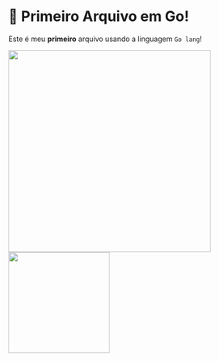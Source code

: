 # 💨 Primeiro Arquivo em Go!

Este é meu **primeiro** arquivo usando a linguagem `Go lang`! 

<img src="https://cdn.discordapp.com/attachments/877288279202992199/888108780745805894/unknown.png" height="400" widght="400"/> 
<img src="https://blog.marcelocavalcante.net/img/go_mascot3.png" height="200" widght="200"/>
